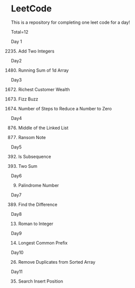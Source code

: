 # LeetCode

This is a repository for completing one leet code for a day!

Total=12

Day 1 

2235. Add Two Integers

Day2

1480. Running Sum of 1d Array

Day3

1672. Richest Customer Wealth

412. Fizz Buzz
     
1342. Number of Steps to Reduce a Number to Zero

Day4

876. Middle of the Linked List

383. Ransom Note

Day5

392. Is Subsequence
     
1. Two Sum

Day6

9. Palindrome Number

Day7 

389. Find the Difference

Day8

13. Roman to Integer

Day9

14. Longest Common Prefix

Day10

26. Remove Duplicates from Sorted Array

Day11

35. Search Insert Position

